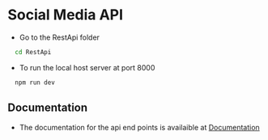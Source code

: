 
# Social Media API

- Go to the RestApi folder

```bash
  cd RestApi
```
- To run the local host server at port 8000

```bash
  npm run dev
```


## Documentation

- The documentation for the api end points is availaible at  [Documentation](https://documenter.getpostman.com/view/31128387/2s9YXmWzZm)

